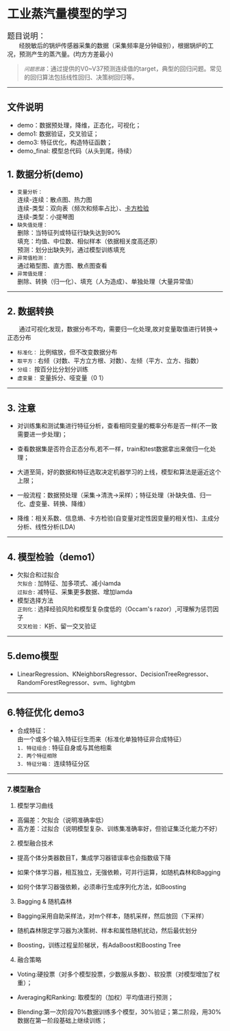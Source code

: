 # 工业蒸汽量模型的学习

<font size=4>题目说明：</font>\
&#160; &#160; &#160; &#160;经脱敏后的锅炉传感器采集的数据（采集频率是分钟级别），根据锅炉的工况，预测产生的蒸汽量。(均方方差最小)
>*`问题思路`*：通过提供的V0~V37预测连续值的target，典型的回归问题。常见的回归算法包括线性回归、决策树回归等。
>

****

## 文件说明

- demo：数据预处理，降维，正态化，可视化；
- demo1: 数据验证，交叉验证；
- demo3: 特征优化，构造特征函数；
- demo_final: 模型总代码（从头到尾，待续）

## 1. 数据分析(demo)

- `变量分析：`  
 连续-连续：散点图、热力图  
 连续-类型：双向表（频次和频率占比）、[卡方检验](https://blog.csdn.net/ludan_xia/article/details/81737669)  
 连续-类型：小提琴图  
- `缺失值处理：`  
 删除：当特征列或特征行缺失达到90%  
 填充：均值、中位数、相似样本（依据相关度高还原）  
 预测：划分出缺失列，通过模型训练填充
- `异常值检测：`  
 通过箱型图、直方图、散点图查看  
- `异常值处理：`  
删除、转换（归一化）、填充（人为造成）、单独处理（大量异常值）  

****

## 2. 数据转换  

 &#160; &#160; &#160; &#160;通过可视化发现，数据分布不均，需要归一化处理,故对变量取值进行转换->正态分布  

- `标准化：` 比例缩放，但不改变数据分布  
- `取平方：`右倾（对数、平方立方根、对数）、左倾（平方、立方、指数）  
- `分组：` 按百分比分划分训练  
- `虚变量：` 变量拆分、哑变量（0 1）  

****

## 3. 注意  

- 对训练集和测试集进行特征分析，查看相同变量的概率分布是否一样(不一致需要进一步处理)；

- 查看数据集是否符合正态分布,若不一样，train和test数据拿出来做归一化处理；  

- 大道至简，好的数据和特征选取决定机器学习的上线，模型和算法是逼近这个上限；  

- 一般流程：数据预处理（采集->清洗->采样）；特征处理（补缺失值、归一化、虚变量、转换、降维）  

- 降维：相关系数、信息熵、卡方检验(自变量对定性因变量的相关性)、主成分分析、线性分析(LDA)

****

## 4. 模型检验（demo1）

- 欠拟合和过拟合  
`欠拟合：`加特征、加多项式、减小lamda  
`过拟合:` 减特征、采集更多数据、增加lamda  
- 模型选择方法  
`正则化：`选择经验风险和模型复杂度低的（Occam's razor）,可理解为惩罚因子  
`交叉检验：` K折、留一交叉验证

****

## 5.demo模型

- LinearRegression、KNeighborsRegressor、DecisionTreeRegressor、RandomForestRegressor、svm、lightgbm

****

## 6.特征优化 demo3

- 合成特征：  
  由一个或多个输入特征衍生而来（标准化单独特征非合成特征）  
  `1. 特征组合：`特征自身或与其他相乘  
  `2. 两个特征相除`  
  `3. 特征分箱：` 连续特征分区  

****

### 7.模型融合  

1. 模型学习曲线  

- 高偏差：欠拟合（说明准确率低）
- 高方差：过拟合（说明模型复杂、训练集准确率好，但验证集泛化能力不好）  

2. 模型融合技术

- 提高个体分类器数目T，集成学习器错误率也会指数级下降

- 如果个体学习器，相互独立，无强依赖，可并行运算，如随机森林和Bagging

- 如何个体学习器强依赖，必须串行生成序列化方法，如Boosting

3. Bagging & 随机森林  

- Bagging采用自助采样法，对m个样本，随机采样，然后放回（下采样）

- 随机森林限定学习器为决策树、样本和属性随机扰动，然后最优划分

- Boosting，训练过程呈阶梯状，有AdaBoost和Boosting Tree

4. 融合策略  

- Voting:硬投票（对多个模型投票，少数服从多数）、软投票（对模型增加了权重）；

- Averaging和Ranking: 取模型的（加权）平均值进行预测；

- Blending:第一次阶段70%数据训练多个模型，30%验证；第二阶段，用30%数据在第一阶段基础上继续训练；
